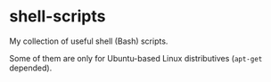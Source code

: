 # shell-scripts
My collection of useful shell (Bash) scripts.

Some of them are only for Ubuntu-based Linux distributives (`apt-get` depended).